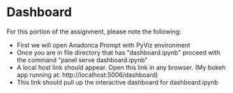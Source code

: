# Dashboard

For this portion of the assignment, please note the following:

* First we will open Anadonca Prompt with PyViz environment
* Once you are in file directory that has "dashboard.ipynb" proceed with the command "panel serve dashboard.ipynb"
* A local host link should appear. Open this link in any browser. (My bokeh app running at: http://localhost:5006/dashboard)
* This link should pull up the interactive dashboard for dashboard.ipynb 
